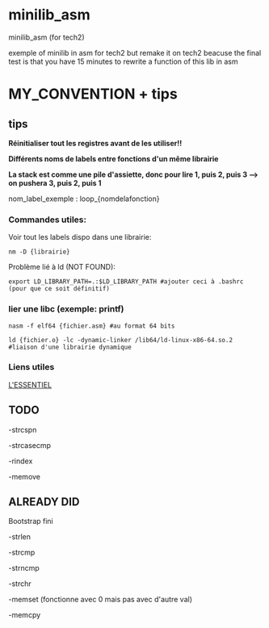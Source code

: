 # minilib_asm
minilib_asm (for tech2)

exemple of minilib in asm for tech2 but remake it on tech2 beacuse the final test is that you have 15 minutes to rewrite a function of this lib in asm  

# MY_CONVENTION + tips
  
## tips

  **Réinitialiser tout les registres avant de les utiliser!!**

  **Différents noms de labels entre fonctions d'un même librairie**

  **La stack est comme une pile d'assiette, donc pour lire 1, puis 2, puis 3 --> on pushera 3, puis 2, puis 1**

  nom_label_exemple : loop_{nomdelafonction}

  ### Commandes utiles:

  Voir tout les labels dispo dans une librairie:

    nm -D {librairie}

  Problème lié à ld (NOT FOUND):

    export LD_LIBRARY_PATH=.:$LD_LIBRARY_PATH #ajouter ceci à .bashrc (pour que ce soit définitif)

  ### lier une libc (exemple: printf)

    nasm -f elf64 {fichier.asm} #au format 64 bits

    ld {fichier.o} -lc -dynamic-linker /lib64/ld-linux-x86-64.so.2 #liaison d'une librairie dynamique

  ### Liens utiles

  [L'ESSENTIEL](https://chromium.googlesource.com/chromiumos/docs/+/HEAD/constants/syscalls.md)


## TODO  
  -strcspn
  
  -strcasecmp
  
  -rindex
  
  -memove

## ALREADY DID

  Bootstrap fini

  -strlen

  -strcmp

  -strncmp

  -strchr

  -memset (fonctionne avec 0 mais pas avec d'autre val)

  -memcpy
